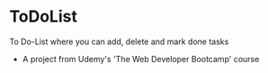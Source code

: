 # ToDoList
To Do-List where you can add, delete and mark done tasks
- A project from Udemy's 'The Web Developer Bootcamp' course

